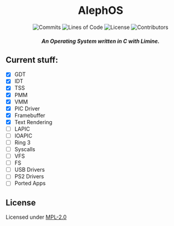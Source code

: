 <div align="center">
    <h1>AlephOS</h1>
    <img src="https://img.shields.io/github/commit-activity/m/voltageddebunked/alephos?label=commits&logo=github" alt="Commits">
    <img src="https://img.shields.io/github/languages/code-size/voltageddebunked/alephos?label=lines%20of%20code" alt="Lines of Code">
    <img src="https://img.shields.io/github/license/voltageddebunked/alephos" alt="License">
    <img src="https://img.shields.io/github/contributors/voltageddebunked/alephos" alt="Contributors">
</div>

<div align="center">
    <h5>
    An Operating System written in C with Limine.
    </h5>
</div>

## Current stuff:

- [x] GDT
- [x] IDT
- [x] TSS
- [x] PMM
- [x] VMM
- [x] PIC Driver
- [x] Framebuffer
- [x] Text Rendering
- [ ] LAPIC
- [ ] IOAPIC
- [ ] Ring 3
- [ ] Syscalls
- [ ] VFS
- [ ] FS
- [ ] USB Drivers
- [ ] PS2 Drivers
- [ ] Ported Apps
  
## License

Licensed under [MPL-2.0](LICENSE)
